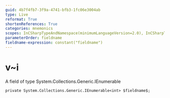 ```yaml
---
guid: 4b7f4fb7-3f9a-4741-bfb3-1fc06e3004ab
type: Live
reformat: True
shortenReferences: True
categories: mnemonics
scopes: InCSharpTypeAndNamespace(minimumLanguageVersion=2.0), InCSharpTypeMember(minimumLanguageVersion=2.0)
parameterOrder: fieldname
fieldname-expression: constant("fieldname")
---
```


# v~i

A field of type System.Collections.Generic.IEnumerable<int>

```
private System.Collections.Generic.IEnumerable<int> $fieldname$;
```
